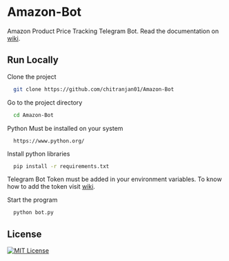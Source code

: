 # Amazon-Bot

Amazon Product Price Tracking Telegram Bot. 
Read the documentation on [wiki](https://github.com/chitranjan01/Amazon-Bot/wiki).
## Run Locally

Clone the project

```bash
  git clone https://github.com/chitranjan01/Amazon-Bot
```

Go to the project directory

```bash
  cd Amazon-Bot
```
Python Must be installed on your system
```
  https://www.python.org/
```
Install python libraries

```bash
  pip install -r requirements.txt
```
Telegram Bot Token must be added in your environment variables. To know how to add the token visit [wiki](https://github.com/chitranjan01/Amazon-Bot/wiki).

Start the program

```bash
  python bot.py
```
## License

[![MIT License](https://img.shields.io/badge/License-MIT-green.svg)](https://choosealicense.com/licenses/mit/)
